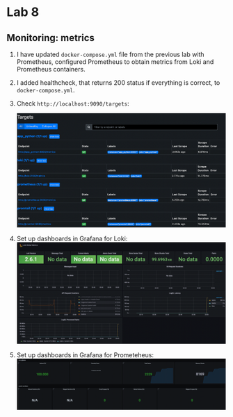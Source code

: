 # Lab 8

## Monitoring: metrics

1. I have updated `docker-compose.yml` file from the previous lab with  Prometheus, configured Prometheus to obtain metrics from Loki and Prometheus containers.

1. I added healthcheck, that returns 200 status if everything is correct,
to `docker-compose.yml`.

1. Check `http://localhost:9090/targets`:

    ![Targets](../images/targets.png)

1. Set up dashboards in Grafana for Loki:
    ![Metric_Loki](../images/metric_loki.png)

1. Set up dashboards in Grafana for Prometeheus:
    ![Metric_Prometeheus](../images/metric_prometheus.png)

